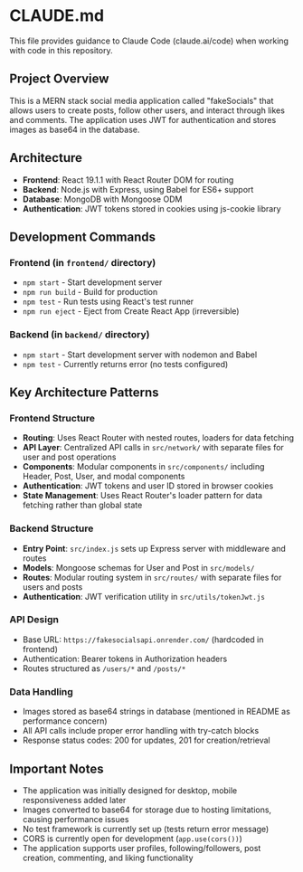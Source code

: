 # CLAUDE.md

This file provides guidance to Claude Code (claude.ai/code) when working with code in this repository.

## Project Overview
This is a MERN stack social media application called "fakeSocials" that allows users to create posts, follow other users, and interact through likes and comments. The application uses JWT for authentication and stores images as base64 in the database.

## Architecture
- **Frontend**: React 19.1.1 with React Router DOM for routing
- **Backend**: Node.js with Express, using Babel for ES6+ support
- **Database**: MongoDB with Mongoose ODM
- **Authentication**: JWT tokens stored in cookies using js-cookie library

## Development Commands

### Frontend (in `frontend/` directory)
- `npm start` - Start development server
- `npm run build` - Build for production
- `npm test` - Run tests using React's test runner
- `npm run eject` - Eject from Create React App (irreversible)

### Backend (in `backend/` directory)
- `npm start` - Start development server with nodemon and Babel
- `npm test` - Currently returns error (no tests configured)

## Key Architecture Patterns

### Frontend Structure
- **Routing**: Uses React Router with nested routes, loaders for data fetching
- **API Layer**: Centralized API calls in `src/network/` with separate files for user and post operations
- **Components**: Modular components in `src/components/` including Header, Post, User, and modal components
- **Authentication**: JWT tokens and user ID stored in browser cookies
- **State Management**: Uses React Router's loader pattern for data fetching rather than global state

### Backend Structure
- **Entry Point**: `src/index.js` sets up Express server with middleware and routes
- **Models**: Mongoose schemas for User and Post in `src/models/`
- **Routes**: Modular routing system in `src/routes/` with separate files for users and posts
- **Authentication**: JWT verification utility in `src/utils/tokenJwt.js`

### API Design
- Base URL: `https://fakesocialsapi.onrender.com/` (hardcoded in frontend)
- Authentication: Bearer tokens in Authorization headers
- Routes structured as `/users/*` and `/posts/*`

### Data Handling
- Images stored as base64 strings in database (mentioned in README as performance concern)
- All API calls include proper error handling with try-catch blocks
- Response status codes: 200 for updates, 201 for creation/retrieval

## Important Notes
- The application was initially designed for desktop, mobile responsiveness added later
- Images converted to base64 for storage due to hosting limitations, causing performance issues
- No test framework is currently set up (tests return error message)
- CORS is currently open for development (`app.use(cors())`)
- The application supports user profiles, following/followers, post creation, commenting, and liking functionality
